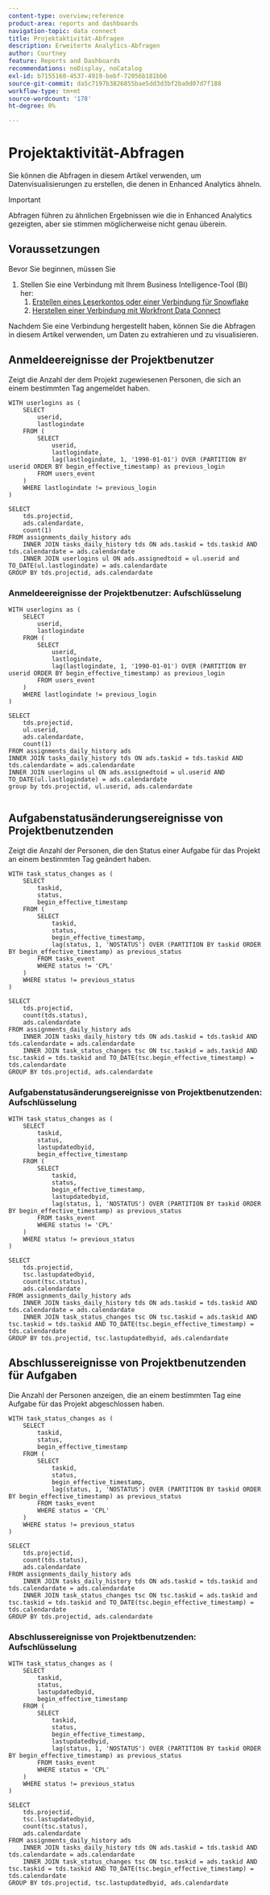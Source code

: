 ```yaml
---
content-type: overview;reference
product-area: reports and dashboards
navigation-topic: data connect
title: Projektaktivität-Abfragen
description: Erweiterte Analytics-Abfragen
author: Courtney
feature: Reports and Dashboards
recommendations: noDisplay, noCatalog
exl-id: b7155160-4537-4919-bebf-72056b181bb6
source-git-commit: da5c7197b3826855bae5dd3d3bf2ba9d07d7f188
workflow-type: tm+mt
source-wordcount: '178'
ht-degree: 0%

---
```


# Projektaktivität-Abfragen

Sie können die Abfragen in diesem Artikel verwenden, um Datenvisualisierungen zu erstellen, die denen in Enhanced Analytics ähneln.

>[!IMPORTANT]
>
>Abfragen führen zu ähnlichen Ergebnissen wie die in Enhanced Analytics gezeigten, aber sie stimmen möglicherweise nicht genau überein.


## Voraussetzungen

Bevor Sie beginnen, müssen Sie

1. Stellen Sie eine Verbindung mit Ihrem Business Intelligence-Tool (BI) her:
   1. [Erstellen eines Leserkontos oder einer Verbindung für Snowflake](/help/quicksilver/reports-and-dashboards/data-lake/create-a-reader-account.md)
   1. [Herstellen einer Verbindung mit Workfront Data Connect](/help/quicksilver/reports-and-dashboards/data-lake/share-data-externally.md)

Nachdem Sie eine Verbindung hergestellt haben, können Sie die Abfragen in diesem Artikel verwenden, um Daten zu extrahieren und zu visualisieren.

## Anmeldeereignisse der Projektbenutzer

Zeigt die Anzahl der dem Projekt zugewiesenen Personen, die sich an einem bestimmten Tag angemeldet haben.

```
WITH userlogins as ( 
    SELECT 
        userid, 
        lastlogindate 
    FROM ( 
        SELECT 
            userid, 
            lastlogindate, 
            lag(lastlogindate, 1, '1990-01-01') OVER (PARTITION BY userid ORDER BY begin_effective_timestamp) as previous_login 
        FROM users_event 
    ) 
    WHERE lastlogindate != previous_login 
) 
 
SELECT 
    tds.projectid, 
    ads.calendardate, 
    count(1) 
FROM assignments_daily_history ads 
    INNER JOIN tasks_daily_history tds ON ads.taskid = tds.taskid AND tds.calendardate = ads.calendardate 
    INNER JOIN userlogins ul ON ads.assignedtoid = ul.userid and TO_DATE(ul.lastlogindate) = ads.calendardate 
GROUP BY tds.projectid, ads.calendardate
```

### Anmeldeereignisse der Projektbenutzer: Aufschlüsselung

```
WITH userlogins as ( 
    SELECT 
        userid, 
        lastlogindate 
    FROM ( 
        SELECT 
            userid, 
            lastlogindate, 
            lag(lastlogindate, 1, '1990-01-01') OVER (PARTITION BY userid ORDER BY begin_effective_timestamp) as previous_login 
        FROM users_event 
    ) 
    WHERE lastlogindate != previous_login 
) 

SELECT 
    tds.projectid, 
    ul.userid, 
    ads.calendardate, 
    count(1) 
FROM assignments_daily_history ads 
INNER JOIN tasks_daily_history tds ON ads.taskid = tds.taskid AND tds.calendardate = ads.calendardate 
INNER JOIN userlogins ul ON ads.assignedtoid = ul.userid AND TO_DATE(ul.lastlogindate) = ads.calendardate 
group by tds.projectid, ul.userid, ads.calendardate
 
```

## Aufgabenstatusänderungsereignisse von Projektbenutzenden

Zeigt die Anzahl der Personen, die den Status einer Aufgabe für das Projekt an einem bestimmten Tag geändert haben.

```
WITH task_status_changes as (  
    SELECT 
        taskid, 
        status, 
        begin_effective_timestamp  
    FROM (  
        SELECT 
            taskid, 
            status, 
            begin_effective_timestamp, 
            lag(status, 1, 'NOSTATUS') OVER (PARTITION BY taskid ORDER BY begin_effective_timestamp) as previous_status 
        FROM tasks_event 
        WHERE status != 'CPL' 
    )  
    WHERE status != previous_status  
)  
 
SELECT 
    tds.projectid, 
    count(tds.status), 
    ads.calendardate 
FROM assignments_daily_history ads 
    INNER JOIN tasks_daily_history tds ON ads.taskid = tds.taskid AND tds.calendardate = ads.calendardate 
    INNER JOIN task_status_changes tsc ON tsc.taskid = ads.taskid AND tsc.taskid = tds.taskid and TO_DATE(tsc.begin_effective_timestamp) = tds.calendardate 
GROUP BY tds.projectid, ads.calendardate
```

### Aufgabenstatusänderungsereignisse von Projektbenutzenden: Aufschlüsselung

```
WITH task_status_changes as (  
    SELECT 
        taskid, 
        status, 
        lastupdatedbyid, 
        begin_effective_timestamp  
    FROM (  
        SELECT 
            taskid, 
            status, 
            begin_effective_timestamp, 
            lastupdatedbyid, 
            lag(status, 1, 'NOSTATUS') OVER (PARTITION BY taskid ORDER BY begin_effective_timestamp) as previous_status  
        FROM tasks_event  
        WHERE status != 'CPL'  
    )  
    WHERE status != previous_status  
)  
 
SELECT 
    tds.projectid, 
    tsc.lastupdatedbyid, 
    count(tsc.status), 
    ads.calendardate 
FROM assignments_daily_history ads 
    INNER JOIN tasks_daily_history tds ON ads.taskid = tds.taskid AND tds.calendardate = ads.calendardate 
    INNER JOIN task_status_changes tsc ON tsc.taskid = ads.taskid AND tsc.taskid = tds.taskid AND TO_DATE(tsc.begin_effective_timestamp) = tds.calendardate 
GROUP BY tds.projectid, tsc.lastupdatedbyid, ads.calendardate
```

## Abschlussereignisse von Projektbenutzenden für Aufgaben

Die Anzahl der Personen anzeigen, die an einem bestimmten Tag eine Aufgabe für das Projekt abgeschlossen haben.

```
WITH task_status_changes as (  
    SELECT 
        taskid, 
        status, 
        begin_effective_timestamp  
    FROM (  
        SELECT 
            taskid, 
            status, 
            begin_effective_timestamp, 
            lag(status, 1, 'NOSTATUS') OVER (PARTITION BY taskid ORDER BY begin_effective_timestamp) as previous_status  
        FROM tasks_event  
        WHERE status = 'CPL'  
    )  
    WHERE status != previous_status  
) 
 
SELECT 
    tds.projectid, 
    count(tds.status), 
    ads.calendardate 
FROM assignments_daily_history ads 
    INNER JOIN tasks_daily_history tds ON ads.taskid = tds.taskid and tds.calendardate = ads.calendardate 
    INNER JOIN task_status_changes tsc ON tsc.taskid = ads.taskid and tsc.taskid = tds.taskid and TO_DATE(tsc.begin_effective_timestamp) = tds.calendardate 
GROUP BY tds.projectid, ads.calendardate
```

### Abschlussereignisse von Projektbenutzenden: Aufschlüsselung

```
WITH task_status_changes as (  
    SELECT 
        taskid, 
        status, 
        lastupdatedbyid, 
        begin_effective_timestamp  
    FROM (  
        SELECT 
            taskid, 
            status, 
            begin_effective_timestamp, 
            lastupdatedbyid, 
            lag(status, 1, 'NOSTATUS') OVER (PARTITION BY taskid ORDER BY begin_effective_timestamp) as previous_status  
        FROM tasks_event  
        WHERE status = 'CPL'  
    )  
    WHERE status != previous_status  
)  
 
SELECT 
    tds.projectid, 
    tsc.lastupdatedbyid, 
    count(tsc.status), 
    ads.calendardate 
FROM assignments_daily_history ads 
    INNER JOIN tasks_daily_history tds ON ads.taskid = tds.taskid AND tds.calendardate = ads.calendardate 
    INNER JOIN task_status_changes tsc ON tsc.taskid = ads.taskid AND tsc.taskid = tds.taskid AND TO_DATE(tsc.begin_effective_timestamp) = tds.calendardate 
GROUP BY tds.projectid, tsc.lastupdatedbyid, ads.calendardate
```
